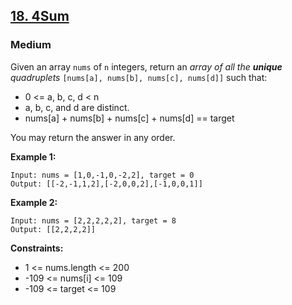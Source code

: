 ## [18. 4Sum](https://leetcode.com/problems/4sum/)
### Medium

Given an array `nums` of `n` integers, return an _array of all the **unique**
quadruplets_ `[nums[a], nums[b], nums[c], nums[d]]` such that:

* 0 <= a, b, c, d < n
* a, b, c, and d are distinct.
* nums[a] + nums[b] + nums[c] + nums[d] == target

You may return the answer in any order.

__Example 1:__
```
Input: nums = [1,0,-1,0,-2,2], target = 0
Output: [[-2,-1,1,2],[-2,0,0,2],[-1,0,0,1]]
```

__Example 2:__
```
Input: nums = [2,2,2,2,2], target = 8
Output: [[2,2,2,2]]
```

__Constraints:__
* 1 <= nums.length <= 200
* -109 <= nums[i] <= 109
* -109 <= target <= 109
